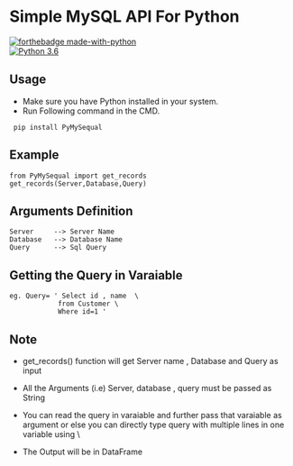 # Simple MySQL API For Python
[![forthebadge made-with-python](http://ForTheBadge.com/images/badges/made-with-python.svg)](https://www.python.org/)                 
[![Python 3.6](https://img.shields.io/badge/python-3.6-blue.svg)](https://www.python.org/downloads/release/python-360/)   


## Usage

- Make sure you have Python installed in your system.
- Run Following command in the CMD.
 ```
  pip install PyMySequal
  ```
## Example

 ```
from PyMySequal import get_records
get_records(Server,Database,Query)
```
## Arguments Definition 
 ```
 Server     --> Server Name
 Database   --> Database Name 
 Query      --> Sql Query
```

## Getting the Query in Varaiable 
 ```
eg. Query= ' Select id , name  \
             from Customer \
             Where id=1 '
```

## Note 
- get_records() function will get Server name , Database and Query as input

- All the Arguments (i.e) Server, database , query must be passed as String

- You can read the query in varaiable and further pass that varaiable as argument or else you can directly type query with multiple lines in one variable using \

- The Output will be in DataFrame